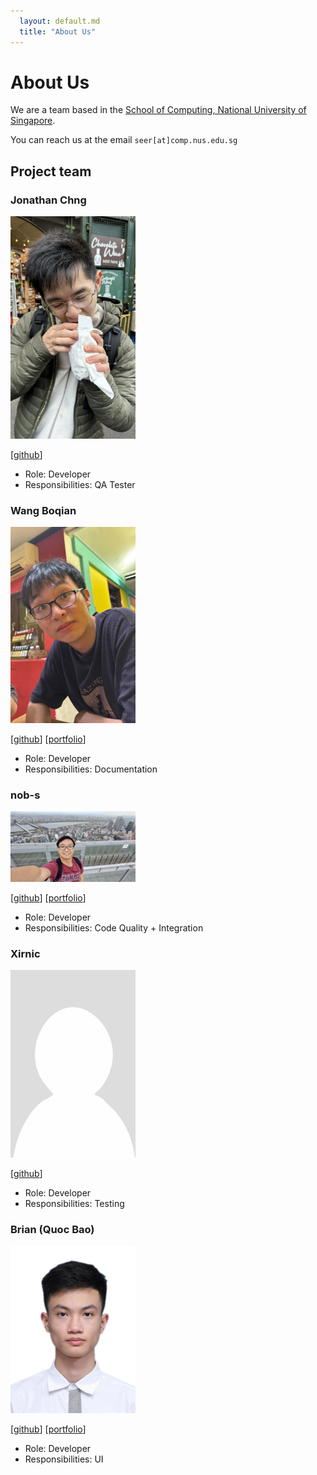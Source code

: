 ```yaml
---
  layout: default.md
  title: "About Us"
---
```


# About Us

We are a team based in the [School of Computing, National University of Singapore](http://www.comp.nus.edu.sg).

You can reach us at the email `seer[at]comp.nus.edu.sg`

## Project team

### Jonathan Chng

<img src="images/jonchng.png" width="200px">

[[github](https://github.com/jonchng)]

* Role: Developer
* Responsibilities: QA Tester

### Wang Boqian

<img src="images/retribob.png" width="200px">

[[github](http://github.com/Retribob)]
[[portfolio](https://github.com/Retribob)]

* Role: Developer
* Responsibilities: Documentation

### nob-s

<img src="images/nob-s.png" width="200px">

[[github](http://github.com/nob-s)]
[[portfolio](http://github.com/nob-s)]

* Role: Developer
* Responsibilities: Code Quality + Integration

### Xirnic

<img src="images/xirnic.png" width="200px">

[[github](https://github.com/Xirnic)]

* Role: Developer
* Responsibilities: Testing

### Brian (Quoc Bao)

<img src="images/quocbaovu.png" width="200px">

[[github](https://github.com/QuocBaoVu)]
[[portfolio](team/johndoe.md)]

* Role: Developer
* Responsibilities: UI
